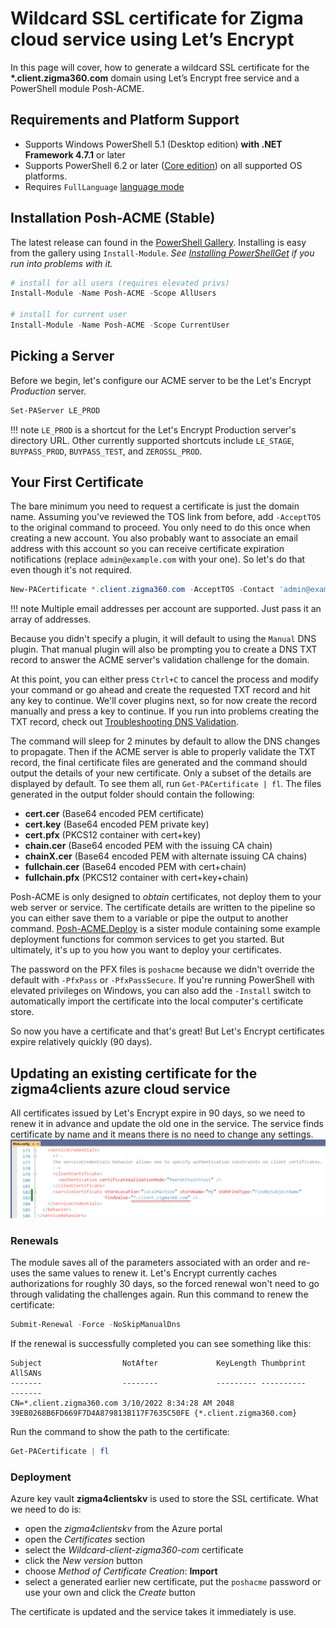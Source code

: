 # Wildcard SSL certificate for Zigma cloud service using Let’s Encrypt

In this page will cover, how to generate a wildcard SSL certificate for the __*.client.zigma360.com__ domain using Let’s Encrypt free service and a PowerShell module Posh-ACME.

## Requirements and Platform Support

- Supports Windows PowerShell 5.1 (Desktop edition) **with .NET Framework 4.7.1** or later
- Supports PowerShell 6.2 or later ([Core edition](https://docs.microsoft.com/en-us/powershell/scripting/whats-new/differences-from-windows-powershell)) on all supported OS platforms.
- Requires `FullLanguage` [language mode](https://docs.microsoft.com/en-us/powershell/module/microsoft.powershell.core/about/about_language_modes)

## Installation Posh-ACME (Stable)

The latest release can found in the [PowerShell Gallery](https://www.powershellgallery.com/packages/Posh-ACME/). Installing is easy from the gallery using `Install-Module`. *See [Installing PowerShellGet](https://docs.microsoft.com/en-us/powershell/scripting/gallery/installing-psget) if you run into problems with it.*

```powershell
# install for all users (requires elevated privs)
Install-Module -Name Posh-ACME -Scope AllUsers

# install for current user
Install-Module -Name Posh-ACME -Scope CurrentUser
```

## Picking a Server

Before we begin, let's configure our ACME server to be the Let's Encrypt *Production* server.

```powershell
Set-PAServer LE_PROD
```

!!! note
    `LE_PROD` is a shortcut for the Let's Encrypt Production server's directory URL.
     Other currently supported shortcuts include `LE_STAGE`, `BUYPASS_PROD`, `BUYPASS_TEST`, and `ZEROSSL_PROD`.

## Your First Certificate

The bare minimum you need to request a certificate is just the domain name.
Assuming you've reviewed the TOS link from before, add `-AcceptTOS` to the original command to proceed. You only need to do this once when creating a new account. You also probably want to associate an email address with this account so you can receive certificate expiration notifications (replace ```admin@example.com``` with your one). So let's do that even though it's not required.

```powershell
New-PACertificate *.client.zigma360.com -AcceptTOS -Contact 'admin@example.com'
```

!!! note
    Multiple email addresses per account are supported. Just pass it an array of addresses.

Because you didn't specify a plugin, it will default to using the `Manual` DNS plugin. That manual plugin will also be prompting you to create a DNS TXT record to answer the ACME server's validation challenge for the domain.

At this point, you can either press `Ctrl+C` to cancel the process and modify your command or go ahead and create the requested TXT record and hit any key to continue. We'll cover plugins next, so for now create the record manually and press a key to continue. If you run into problems creating the TXT record, check out [Troubleshooting DNS Validation](https://poshac.me/docs/v4/Guides/Troubleshooting-DNS-Validation/).

The command will sleep for 2 minutes by default to allow the DNS changes to propagate. Then if the ACME server is able to properly validate the TXT record, the final certificate files are generated and the command should output the details of your new certificate. Only a subset of the details are displayed by default. To see them all, run `Get-PACertificate | fl`. The files generated in the output folder should contain the following:

- **cert.cer** (Base64 encoded PEM certificate)
- **cert.key** (Base64 encoded PEM private key)
- **cert.pfx** (PKCS12 container with cert+key)
- **chain.cer** (Base64 encoded PEM with the issuing CA chain)
- **chainX.cer** (Base64 encoded PEM with alternate issuing CA chains)
- **fullchain.cer** (Base64 encoded PEM with cert+chain)
- **fullchain.pfx** (PKCS12 container with cert+key+chain)

Posh-ACME is only designed to *obtain* certificates, not deploy them to your web server or service. The certificate details are written to the pipeline so you can either save them to a variable or pipe the output to another command. [Posh-ACME.Deploy](https://github.com/rmbolger/Posh-ACME.Deploy) is a sister module containing some example deployment functions for common services to get you started. But ultimately, it's up to you how you want to deploy your certificates.

The password on the PFX files is `poshacme` because we didn't override the default with `-PfxPass` or `-PfxPassSecure`. If you're running PowerShell with elevated privileges on Windows, you can also add the `-Install` switch to automatically import the certificate into the local computer's certificate store.

So now you have a certificate and that's great! But Let's Encrypt certificates expire relatively quickly (90 days).

## Updating an existing certificate for the **zigma4clients** azure cloud service

All certificates issued by Let's Encrypt expire in 90 days, so we need to renew it in advance and update the old one in the service.
The service finds certificate by name and it means there is no need to change any settings.
![Web.config](../img/zigma-service-sertificate-finds.png)

### Renewals

The module saves all of the parameters associated with an order and re-uses the same values to renew it.
Let's Encrypt currently caches authorizations for roughly 30 days, so the forced renewal won't need to go through validating the challenges again.
Run this command to renew the certificate:

```powershell
Submit-Renewal -Force -NoSkipManualDns
```

If the renewal is successfully completed you can see something like this:

```
Subject                  NotAfter             KeyLength Thumbprint                               AllSANs
-------                  --------             --------- ----------                               -------
CN=*.client.zigma360.com 3/10/2022 8:34:28 AM 2048      39EB0268B6FD669F7D4A879813B117F7635C50FE {*.client.zigma360.com}
```

Run the command to show the path to the certificate:

```powershell
Get-PACertificate | fl
```

### Deployment

Azure key vault **zigma4clientskv** is used to store the SSL certificate. What we need to do is:

- open the *zigma4clientskv* from the Azure portal
- open the *Certificates* section
- select the *Wildcard-client-zigma360-com* certificate
- click the *New version* button
- choose *Method of Certificate Creation*: **Import**
- select a generated earlier new certificate, put the `poshacme` password or use your own and click the *Create* button

The certificate is updated and the service takes it immediately is use.
